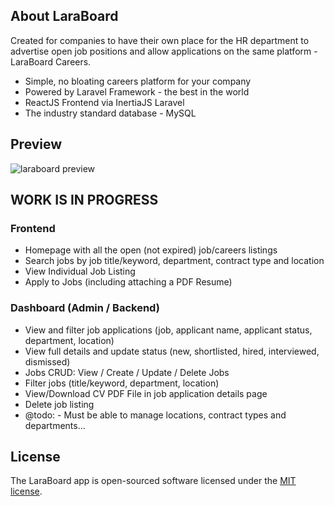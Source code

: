 ## About LaraBoard

Created for companies to have their own place for the HR department to advertise open job positions and allow applications on the same platform - LaraBoard Careers.

-   Simple, no bloating careers platform for your company
-   Powered by Laravel Framework - the best in the world
-   ReactJS Frontend via InertiaJS Laravel
-   The industry standard database - MySQL

## Preview

![laraboard preview](https://raw.githubusercontent.com/crivion/laraboard-careers/master/public/assets/images/laraboard-preview.png)

## WORK IS IN PROGRESS

### Frontend

-   Homepage with all the open (not expired) job/careers listings
-   Search jobs by job title/keyword, department, contract type and location
-   View Individual Job Listing
-   Apply to Jobs (including attaching a PDF Resume)

### Dashboard (Admin / Backend)

-   View and filter job applications (job, applicant name, applicant status, department, location)
-   View full details and update status (new, shortlisted, hired, interviewed, dismissed)
-   Jobs CRUD: View / Create / Update / Delete Jobs
-   Filter jobs (title/keyword, department, location)
-   View/Download CV PDF File in job application details page
- Delete job listing
- @todo: - Must be able to manage locations, contract types and departments…

## License

The LaraBoard app is open-sourced software licensed under the [MIT license](https://opensource.org/licenses/MIT).

